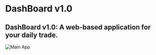 # DashBoard v1.0

## DashBoard v1.0: A web-based application for your daily trade.

![Main App](.../.venv/img/main_page.png)
